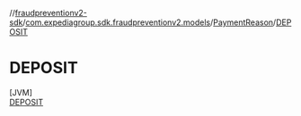 //[fraudpreventionv2-sdk](../../../../index.md)/[com.expediagroup.sdk.fraudpreventionv2.models](../../index.md)/[PaymentReason](../index.md)/[DEPOSIT](index.md)

# DEPOSIT

[JVM]\
[DEPOSIT](index.md)
